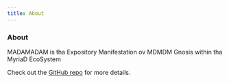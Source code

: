 ```yaml
---
title: About
---
```


<div class="text-center">
  <h3>About</h3>
</div>

MADAMADAM is tha Expository Manifestation ov MDMDM Gnosis within tha MyriaD EcoSystem

Check out the [GitHub repo](https://github.com/BBuchholz/madamadam) for more details.
